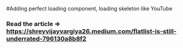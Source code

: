#Adding perfect loading component, loading skeleton like YouTube

### Read the article => https://shreyvijayvargiya26.medium.com/flatlist-is-still-underrated-796130a8b8f2


